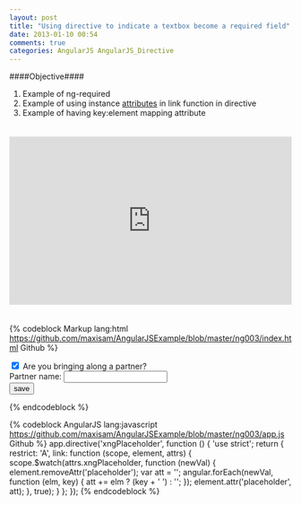 ```yaml
---
layout: post
title: "Using directive to indicate a textbox become a required field"
date: 2013-01-10 00:54
comments: true
categories: AngularJS AngularJS_Directive
---
```

####Objective####
1. Example of ng-required
2. Example of using instance [attributes][0] in link function in directive
3. Example of having key:element mapping attribute

<iframe style="margin: 20px 0; width: 100%; height: 300px" src="http://embed.plnkr.co/83wZy086dHDl1r9EDAcS" frameborder="0" allowfullscreen="allowfullscreen"></iframe>

{% codeblock Markup lang:html https://github.com/maxisam/AngularJSExample/blob/master/ng003/index.html Github %}
<form ng-submit="submit()" name="form">
    <input type="checkbox" ng-model="partner" checked/>
    Are you bringing along a partner?<br/>
    Partner name:
    <input type="text" ng-model="partnerName" xng-placeholder="{ 'required': partner }" ng-required="partner"/> <br/>
    <input type="submit" value="save" ng-disabled="form.$invalid" class="btn"/>
</form>
{% endcodeblock %}


{% codeblock AngularJS lang:javascript https://github.com/maxisam/AngularJSExample/blob/master/ng003/app.js Github %}
app.directive('xngPlaceholder', function () {
    'use strict';
    return {
        restrict: 'A',
        link: function (scope, element, attrs) {
            scope.$watch(attrs.xngPlaceholder, function (newVal) {
                element.removeAttr('placeholder');
                var att = '';
                angular.forEach(newVal, function (elm, key) {
                    att += elm ? (key + ' ') : '';
                });
                element.attr('placeholder', att);
            }, true);
        }
    };
});
{% endcodeblock %}



[0]:http://docs.angularjs.org/api/ng.$compile.directive.Attributes